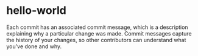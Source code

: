 # hello-world

Each commit has an associated commit message, which is a description explaining why a particular change was made. Commit messages capture the history of your changes, so other contributors can understand what you’ve done and why.
